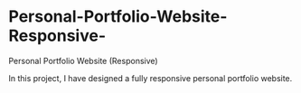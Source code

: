# Personal-Portfolio-Website-Responsive-
Personal Portfolio Website (Responsive)

In this project, I have designed a fully responsive personal portfolio website.
